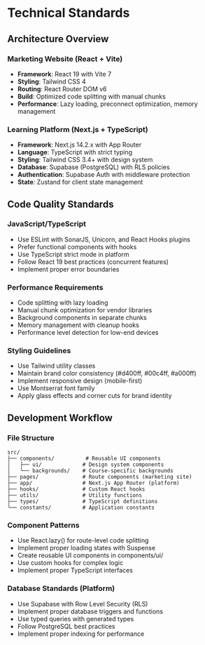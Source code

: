 # Technical Standards

## Architecture Overview

### Marketing Website (React + Vite)
- **Framework**: React 19 with Vite 7
- **Styling**: Tailwind CSS 4
- **Routing**: React Router DOM v6
- **Build**: Optimized code splitting with manual chunks
- **Performance**: Lazy loading, preconnect optimization, memory management

### Learning Platform (Next.js + TypeScript)
- **Framework**: Next.js 14.2.x with App Router
- **Language**: TypeScript with strict typing
- **Styling**: Tailwind CSS 3.4+ with design system
- **Database**: Supabase (PostgreSQL) with RLS policies
- **Authentication**: Supabase Auth with middleware protection
- **State**: Zustand for client state management

## Code Quality Standards

### JavaScript/TypeScript
- Use ESLint with SonarJS, Unicorn, and React Hooks plugins
- Prefer functional components with hooks
- Use TypeScript strict mode in platform
- Follow React 19 best practices (concurrent features)
- Implement proper error boundaries

### Performance Requirements
- Code splitting with lazy loading
- Manual chunk optimization for vendor libraries
- Background components in separate chunks
- Memory management with cleanup hooks
- Performance level detection for low-end devices

### Styling Guidelines
- Use Tailwind utility classes
- Maintain brand color consistency (#d400ff, #00c4ff, #a000ff)
- Implement responsive design (mobile-first)
- Use Montserrat font family
- Apply glass effects and corner cuts for brand identity

## Development Workflow

### File Structure
```
src/
├── components/          # Reusable UI components
│   ├── ui/             # Design system components
│   └── backgrounds/    # Course-specific backgrounds
├── pages/              # Route components (marketing site)
├── app/                # Next.js App Router (platform)
├── hooks/              # Custom React hooks
├── utils/              # Utility functions
├── types/              # TypeScript definitions
└── constants/          # Application constants
```

### Component Patterns
- Use React.lazy() for route-level code splitting
- Implement proper loading states with Suspense
- Create reusable UI components in components/ui/
- Use custom hooks for complex logic
- Implement proper TypeScript interfaces

### Database Standards (Platform)
- Use Supabase with Row Level Security (RLS)
- Implement proper database triggers and functions
- Use typed queries with generated types
- Follow PostgreSQL best practices
- Implement proper indexing for performance